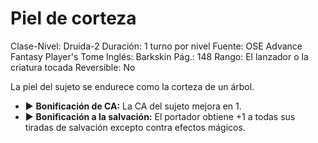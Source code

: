 # Piel de corteza

Clase-Nivel: Druida-2
Duración: 1 turno por nivel
Fuente: OSE Advance Fantasy Player's Tome
Inglés: Barkskin
Pág.: 148
Rango: El lanzador o la criatura tocada
Reversible: No

La piel del sujeto se endurece como la corteza de un árbol. 

- ▶ **Bonificación de CA:** La CA del sujeto mejora en 1.
- ▶ **Bonificación a la salvación:** El portador obtiene +1 a todas sus tiradas de salvación excepto contra efectos mágicos.